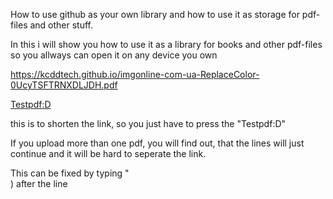 How to use github as your own library and how to use it as storage for pdf-files and other stuff.

In this i will show you how to use it as a library for books and other pdf-files so you allways can open it on any device you own


https://kcddtech.github.io/imgonline-com-ua-ReplaceColor-0UcyTSFTRNXDLJDH.pdf


[Testpdf:D](https://kcddtech.github.io/imgonline-com-ua-ReplaceColor-0UcyTSFTRNXDLJDH.pdf) 

this is to shorten the link, so you just have to press the "Testpdf:D"

If you upload more than one pdf, you will find out, that the lines will just continue and it will be hard to seperate the link.

This can be fixed by typing "<br/>) after the line


